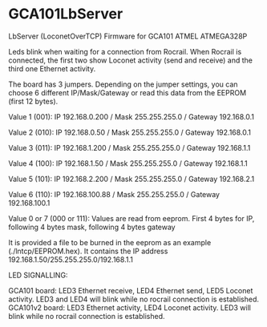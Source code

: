 # GCA101LbServer
LbServer (LoconetOverTCP) Firmware for GCA101 ATMEL ATMEGA328P

Leds blink when waiting for a connection from Rocrail. When Rocrail is connected, the first two show Loconet activity (send and receive) and the third one Ethernet activity.

The board has 3 jumpers. Depending on the jumper settings, you can choose 6 different IP/Mask/Gateway or read this data from the EEPROM (first 12 bytes).

Value 1 (001): IP 192.168.0.200 / Mask 255.255.255.0 / Gateway 192.168.0.1

Value 2 (010): IP 192.168.0.50 / Mask 255.255.255.0 / Gateway 192.168.0.1

Value 3 (011): IP 192.168.1.200 / Mask 255.255.255.0 / Gateway 192.168.1.1

Value 4 (100): IP 192.168.1.50 / Mask 255.255.255.0 / Gateway 192.168.1.1

Value 5 (101): IP 192.168.2.200 / Mask 255.255.255.0 / Gateway 192.168.2.1

Value 6 (110): IP 192.168.100.88 / Mask 255.255.255.0 / Gateway 192.168.100.1

Value 0 or 7 (000 or 111): Values are read from eeprom. First 4 bytes for IP, following 4 bytes mask, following 4 bytes gateway

It is provided a file to be burned in the eeprom as an example (./lntcp/EEPROM.hex). It contains the IP address 192.168.1.50/255.255.255.0/192.168.1.1

LED SIGNALLING:

GCA101 board: LED3 Ethernet receive, LED4 Ethernet send, LED5 Loconet activity. LED3 and LED4 will blink while no rocrail connection is established.
GCA101v2 board: LED3 Ethernet activity, LED4 Loconet activity. LED3 will blink while no rocrail connection is established.
